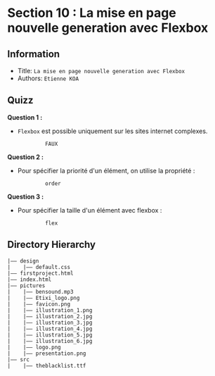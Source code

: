 Section 10 : La mise en page nouvelle generation avec Flexbox
===

## Information
- Title: `La mise en page nouvelle generation avec Flexbox`
- Authors:  `Etienne KOA`


## Quizz

**Question 1 :**

+ `Flexbox` est possible uniquement sur les sites internet complexes.

```
            FAUX
```

**Question 2 :**

+ Pour spécifier la priorité d'un élément, on utilise la propriété :

```
            order
```



**Question 3 :**

+ Pour spécifier la taille d'un élément avec flexbox : 

```
            flex
```

## Directory Hierarchy

```
|—— design
|    |—— default.css
|—— firstproject.html
|—— index.html
|—— pictures
|    |—— bensound.mp3
|    |—— Etixi_logo.png
|    |—— favicon.png
|    |—— illustration_1.png
|    |—— illustration_2.jpg
|    |—— illustration_3.jpg
|    |—— illustration_4.jpg
|    |—— illustration_5.jpg
|    |—— illustration_6.jpg
|    |—— logo.png
|    |—— presentation.png
|—— src
|    |—— theblacklist.ttf
```
